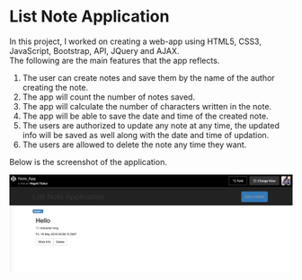 # List Note Application

In this project, I worked on creating a web-app using HTML5, CSS3, JavaScript, Bootstrap, API, JQuery and AJAX.<br />
The following are the main features that the app reflects. <br />
1. The user can create notes and save them by the name of the author creating the note.<br />
2. The app will count the number of notes saved. <br />
3. The app will calculate the number of characters written in the note. <br />
4. The app will be able to save the date and time of the created note.<br />
5. The users are authorized to update any note at any time, the updated info will be saved as well along with the date and time of updation.<br /> 
6. The users are allowed to delete the note any time they want.<br />

Below is the screenshot of the application. <br />

![My picture](https://github.com/megshithakur1/Note_app/blob/master/Screenshots/1.png)
